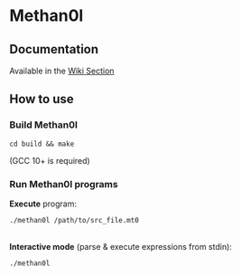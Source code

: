 # Methan0l

## Documentation
Available in the [Wiki Section](https://github.com/Hitonoriol/Methan0l/wiki)  

## How to use

### Build Methan0l

```
cd build && make
```  
(GCC 10+ is required)  

### Run Methan0l programs

**Execute** program:  
```
./methan0l /path/to/src_file.mt0
```  
\
**Interactive mode** (parse & execute expressions from stdin):  
```
./methan0l
```  